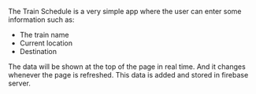 The Train Schedule is a very simple app where the user can enter some information such as:
- The train name
- Current location 
- Destination

The data will be shown at the top of the page in real time. And it changes whenever the page is refreshed.
This data is added and stored in firebase server.

